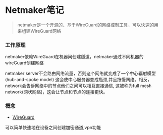 # Netmaker笔记

> netmaker是一个开源的、基于WireGuard的网络控制工具，可以快速的用来组建WireGuard网络

### 工作原理

netmaker依赖WireGuard在机器间创建隧道，netmaker通过不同机器的wireGuard创建网络

netmaker server不会路由网络流量，否则这个网络就变成了一个中心辐射模型(hub-and-spoke model)
这会使中心服务器变成瓶颈,并且拖慢网络。相反，network会告诉网络中的节点他们之间可以相互直接通信, 这被称为full mesh network(网状网络)，这会让节点和节点的连接更快。

### 概念

- [WireGuard](https://www.wireguard.com/)

可以简单快速地在设备之间创建加密通道,vpn功能
